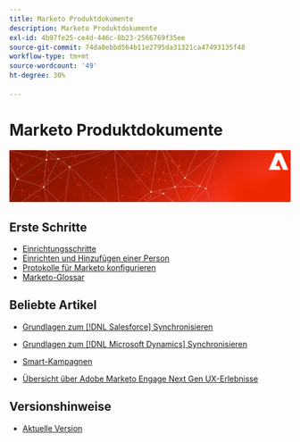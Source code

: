 ```yaml
---
title: Marketo Produktdokumente
description: Marketo Produktdokumente
exl-id: 4b97fe25-ce4d-446c-8b23-2566769f35ee
source-git-commit: 74da8ebbd564b11e2795da31321ca47493135f48
workflow-type: tm+mt
source-wordcount: '49'
ht-degree: 30%

---
```


# Marketo Produktdokumente

![](assets/marketo-docs-banner.jpg)

## Erste Schritte

* [Einrichtungsschritte](/help/marketo/getting-started/setup/setup-steps.md)
* [Einrichten und Hinzufügen einer Person](/help/marketo/getting-started/quick-wins/get-set-up-and-add-a-person.md)
* [Protokolle für Marketo konfigurieren](/help/marketo/getting-started/setup/configure-protocols-for-marketo.md)
* [Marketo-Glossar](/help/marketo/getting-started/marketo-glossary.md)

## Beliebte Artikel

* [Grundlagen zum [!DNL Salesforce] Synchronisieren](/help/marketo/product-docs/crm-sync/salesforce-sync/understanding-the-salesforce-sync.md)

* [Grundlagen zum [!DNL Microsoft Dynamics] Synchronisieren](/help/marketo/product-docs/crm-sync/microsoft-dynamics-sync/understanding-the-microsoft-dynamics-sync.md)

* [Smart-Kampagnen](/help/marketo/product-docs/core-marketo-concepts/smart-campaigns/understanding-smart-campaigns.md)

* [Übersicht über Adobe Marketo Engage Next Gen UX-Erlebnisse](/help/marketo/product-docs/marketo-engage-modern-ux/overview.md)

## Versionshinweise

* [Aktuelle Version](/help/marketo/release-notes/current.md)
